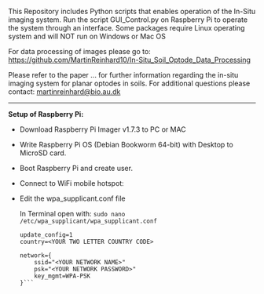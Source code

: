 This Repository includes Python scripts that enables operation of the In-Situ imaging system.
Run the script GUI_Control.py on Raspberry Pi to operate the system through an interface. Some packages require Linux operating system and will NOT run on Windows or Mac OS

For data processing of images please go to: https://github.com/MartinReinhard10/In-Situ_Soil_Optode_Data_Processing

Please refer to the paper ... for further information regarding the in-situ imaging system for planar optodes in soils.
For additional questions please contact: martinreinhard@bio.au.dk

---
**Setup of Raspberry Pi:**

- Download Raspberry Pi Imager v1.7.3 to PC or MAC

- Write Raspberry Pi OS (Debian Bookworm 64-bit) with Desktop to MicroSD card.

- Boot Raspberry Pi and create user.

- Connect to WiFi mobile hotspot: 

- Edit the wpa_supplicant.conf file

  In Terminal open with: ```sudo nano /etc/wpa_supplicant/wpa_supplicant.conf```
  
  ```ctrl_interface=DIR=/var/run/wpa_supplicant GROUP=netdev
  update_config=1
  country=<YOUR TWO LETTER COUNTRY CODE>

  network={
      ssid="<YOUR NETWORK NAME>"
      psk="<YOUR NETWORK PASSWORD>"
      key_mgmt=WPA-PSK
  }```

